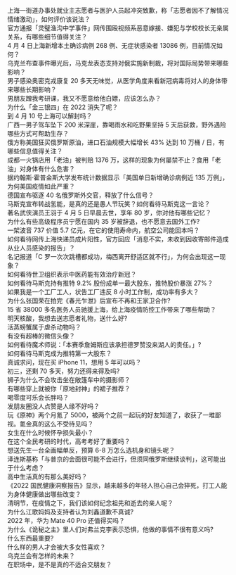 上海一街道办事处就业主志愿者与医护人员起冲突致歉，称「志愿者因不了解情况情绪激动」，如何评价该说法？  
官方通报「灵璧渔沟中学事件」网传围殴视频系恶意嫁接、嫌犯与学校校长无亲属关系，有哪些细节值得关注？  
4 月 4 日上海新增本土确诊病例 268 例、无症状感染者 13086 例，目前情况如何？  
乌克兰布查事件曝光后，马克龙表态支持对俄实施新制裁，将对国际局势带来哪些影响？  
男子感染奥密克戎康复 20 多天无味觉，从医学角度来看新冠病毒将对人的身体带来哪些长期影响？  
男朋友蹭我考研课，我又不愿意给他白嫖，应该怎么办？  
为什么「金三银四」在 2022 消失了呢？  
到 4 月 10 号上海可以解封吗？  
广西一男子驾车坠下 200 米深崖，靠喝雨水和吃野果坚持 5 天后获救，野外遇险哪些方式可帮助生存？  
俄方称美国狂买俄罗斯原油，进口石油规模大幅增长 43% 达到 10 万桶 / 日，有哪些信息值得关注？  
成都一火锅店用「老油」被判赔 1376 万，这样的现象为何屡禁不止？食用「老油」对身体有什么危害？  
据约翰斯·霍普金斯大学发布统计数据显示「美国单日新增确诊病例近 135 万例」，为何美国疫情如此严重？  
德国宣布驱逐 40 名俄罗斯外交官，释放了什么信号？  
马斯克宣布转战氢能，是真的还是愚人节玩笑？如何看待马斯克这一言论？  
著名武侠演员王羽于 4 月 5 日早晨去世，享年 80 岁，你对他有哪些记忆？  
为什么有些高级程序员宁愿在国内 35 岁被辞退，也不愿意去国外工作?  
一架波音 737 价值 5.7 亿元，在它的使用寿命内，航空公司能回本吗？  
如何看待网传上海快递员成片阳性，官方回应「消息不实，未收到因收寄邮件造成从业人员感染的报告」？  
名记报道「C 罗一次次跳槽都成功，梅西离开舒适区就不行」，为何会出现这一现象？  
如何看待世卫组织表示中医药能有效治疗新冠？  
如何看待马斯克持有推特 9.2% 股份成单一最大股东，推特股价暴涨 27%？  
如果我是一个工厂工人，状告工厂违反 8 小时工作制，成功率有多大？  
为什么张国荣在拍完《春光乍泄》后宣布不再和王家卫合作?  
15 省 38000 多名医务人员驰援上海，给上海疫情防控工作带来了哪些帮助？  
明天核酸，我想去送志愿者礼物，送什么好?  
活蒸螃蟹属于虐杀动物吗？  
有没有超棒的微信头像？  
如何看待魔术师说：「本赛季詹姆斯应该承担德罗赞没来湖人的责任。」?  
如何看待马斯克成为推特第一大股东？  
真诚求问，现在买 iPhone 11，想用 5 年可以吗？  
初三，还剩 70 多天，努力还得来得及吗?  
狮子为什么不会攻击坐在敞篷车中的摄影师？  
有哪些穿上就被你「原地封神」的裙子推荐？  
喝零度可乐会长胖吗？  
发朋友圈没人点赞是人缘不好吗？  
玩《原神》两个月氪了 5000，被两个之前一起玩的好友知道了，收获了一堆鄙视。氪金真的这么不受待见吗？  
女生在什么时候怀孕损失最小？  
在这个全民考研的时代，高考考好了重要吗？  
想送先生一台全画幅单反，预算 6-8 万怎么选机身和镜头呢？  
泽连斯基称「与普京的会面很可能不会进行，但须同俄罗斯继续谈判」，这可能出于什么考虑？  
高中生活真的有那么美好吗？  
《2022 国民健康洞察报告》显示，越来越多的年轻人担心自己会猝死，打工人能为身体健康做出哪些改变？  
清明节，在疫情之下，我们该如何纪念祖先和逝去的亲人呢？  
为什么江歌妈妈及支持者认为刘鑫道歉不真诚?  
2022 年，华为 Mate 40 Pro 还值得买吗？  
为什么《诡秘之主》里人们对弗兰克李表示恐惧，他做的事情不很有意义吗?  
什么东西最重要?  
什么样的男人才会被大多女性喜欢？  
乌克兰会有怎样的未来？  
在职场中，是不是真的不适合交朋友？  
